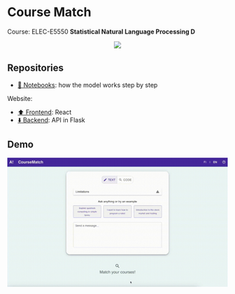 # Course Match

Course: ELEC-E5550 **Statistical Natural Language Processing D**

<p align="center">
<img src="https://aaltologo.fi/dl.php?type=png&file=logo-73049-1.png" width="400" />
</p>

## Repositories

- [📒 Notebooks](https://github.com/SNLP-project-team2023/CourseMatchPrototype): how the model works step by step

Website:
- [⬆️ Frontend](https://github.com/SNLP-project-team2023/course_match_ui): React
- [⬇️ Backend](https://github.com/SNLP-project-team2023/course_match_api): API in Flask


## Demo

![](main-page-clicking-buttons.gif)

